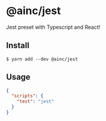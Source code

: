 # @ainc/jest
Jest preset with Typescript and React!

## Install
``` shell
$ yarn add --dev @ainc/jest
```

## Usage
``` json
{
  "scripts": {
    "test": "jest"
  }
}
```
